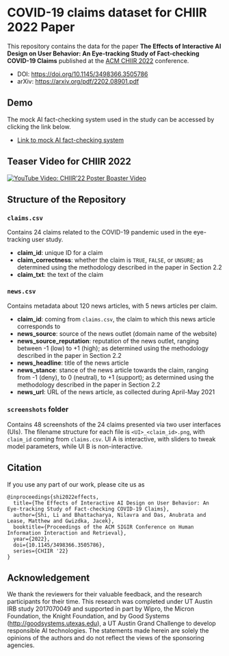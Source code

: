 # COVID-19 claims dataset for CHIIR 2022 Paper


This repository contains the data for the paper **The Effects of Interactive AI Design on User Behavior: An Eye-tracking Study of Fact-checking COVID-19 Claims** published at the [ACM CHIIR 2022](https://ai.ur.de/chiir2022/program/papers) conference.

- DOI: https://doi.org/10.1145/3498366.3505786
- arXiv: https://arxiv.org/pdf/2202.08901.pdf


## Demo
The mock AI fact-checking system used in the study can be accessed by clicking the link below.
- [Link to mock AI fact-checking system](https://volt.ischool.utexas.edu/viz/fcweb_ui_demo.php)



## Teaser Video for CHIIR 2022

[![YouTube Video: CHIIR'22 Poster Boaster Video](https://img.youtube.com/vi/aic030YwiLA/0.jpg)](https://www.youtube.com/watch?v=aic030YwiLA)




## Structure of the Repository

### `claims.csv`
Contains 24 claims related to the COVID-19 pandemic used in the eye-tracking user study.
- **claim_id**: unique ID for a claim
- **claim_correctness**: whether the claim is `TRUE`, `FALSE`, or `UNSURE`; as determined using the methodology described in the paper in Section 2.2
- **claim_txt**: the text of the claim

### `news.csv`
Contains metadata about 120 news articles, with 5 news articles per claim.
- **claim_id**: coming from `claims.csv`, the claim to which this news article corresponds to
- **news_source**: source of the news outlet (domain name of the website)
- **news_source_reputation**: reputation of the news outlet, ranging between -1 (low) to +1 (high); as determined using the methodology described in the paper in Section 2.2
- **news_headline**: title of the news article 
- **news_stance**: stance of the news article towards the claim, ranging from -1 (deny), to 0 (neutral), to +1 (support); as determined using the methodology described in the paper in Section 2.2
- **news_url**: URL of the news article, as collected during April-May 2021



### `screenshots` folder
Contains 48 screenshots of the 24 claims presented via two user interfaces (UIs). The filename structure for each file is
`<UI>_<claim_id>.png`, 
with `claim_id` coming from `claims.csv`.
UI A is interactive, with sliders to tweak model parameters, while UI B is non-interactive.






## Citation
If you use any part of our work, please cite us as
```
@inproceedings{shi2022effects,
  title={The Effects of Interactive AI Design on User Behavior: An Eye-tracking Study of Fact-checking COVID-19 Claims},
  author={Shi, Li and Bhattacharya, Nilavra and Das, Anubrata and Lease, Matthew and Gwizdka, Jacek},
  booktitle={Proceedings of the ACM SIGIR Conference on Human Information Interaction and Retrieval},
  year={2022},
  doi={10.1145/3498366.3505786},
  series={CHIIR '22}
}
```

## Acknowledgement
We thank the reviewers for their valuable feedback, and the research participants for their time. This research was completed under UT Austin IRB study 2017070049 and supported in part by Wipro, the Micron Foundation, the Knight Foundation, and by Good Systems (http://goodsystems.utexas.edu), a UT Austin Grand Challenge to develop responsible AI technologies. The statements made herein are solely the opinions of the authors and do not reflect the views of the sponsoring agencies.
